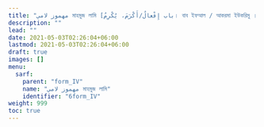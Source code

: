 ```yaml
---
title: "مهموز لامي মাহমুজ লামি [باب إِفْعالٌ/أَكْرَمَ، يُكْرِمُ। বাব ইফআল / আকরমা ইউকরিমু । ফর্ম IV]"
description: ""
lead: ""
date: 2021-05-03T02:26:04+06:00
lastmod: 2021-05-03T02:26:04+06:00
draft: true
images: []
menu: 
  sarf:
    parent: "form_IV"
    name: "مهموز لامي মাহমুজ লামি"
    identifier: "6form_IV"
weight: 999
toc: true
---
```



